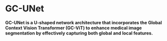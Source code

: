 # GC-UNet 
#### GC-UNet is a U-shaped network architecture that incorporates the Global Context Vision Transformer (GC-ViT) to enhance medical image segmentation by effectively capturing both global and local features.
